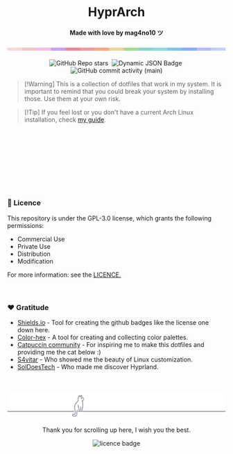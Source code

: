 <!---here goes an image instead of the title---><h1 align="center">HyprArch</h1>
<h4 align="center">Made with love by <strong>mag4no10</strong> ツ </h4>
<img src="./img/color_bar.png">

<div id="labels" align="center">
    <br>
    <img alt="GitHub Repo stars" src="https://img.shields.io/github/stars/mag4no10/HyprArch?style=flat-square&logo=github&labelColor=%23cc7177&color=%2389023e">&nbsp;
    <img alt="Dynamic JSON Badge" src="https://img.shields.io/badge/dynamic/json?url=https%3A%2F%2Fraw.githubusercontent.com%2Fmag4no10%2FHyprArch%2Fmain%2Fassets%2Fkernel.json&query=%24.kernel&style=flat-square&label=arch%20kernel&labelColor=%09%2350c878&color=%231a936f">&nbsp;
    <img alt="GitHub commit activity (main)" src="https://img.shields.io/github/commit-activity/t/mag4no10/HyprArch/main?style=flat-square&labelColor=%234c96ce&color=%231e73be">
</div>

>   [!Warning]
>   This is a collection of dotfiles that work in my system.
>   It is important to remind that you could break your system by installing those. Use them at your own risk.

>   [!Tip]
>   If you feel lost or you don't have a current Arch Linux installation,
>   check <a href="https://github.com/mag4no10/arch-linux-guide">my guide</a>.

<!--- mp4/files --->
<div id="showcase" align="center">



</div>
<br><br>


<!--- Installation and dependencies --->
<div id="installation" align="center">



</div>
<br><br>


<!--- Themes --->
<div id="themes" align="center">



</div>
<br><br>


<!--- Keybinds --->
<div id="keybinds" align="center">



</div>
<br><br>


<!--- Licence --->
<div id="licence" align="left">
    <h3>📄 Licence </h3>
    This repository is under the GPL-3.0 license, which grants the following permissions:
    <ul>
        <li>Commercial Use</li>
        <li>Private Use</li>
        <li>Distribution</li>
        <li>Modification</li>
    </ul>
    For more information: see the <a href="./LICENSE">LICENCE.</a>
</div>
<br><br>


<!--- Gratitude --->
<div id="gratitude" align="left">
    <h3>❤️ Gratitude</h3>
    <ul>
        <li><a href="https://shields.io/">Shields.io</a> - Tool for creating the github badges like the license one down here.</li>
        <li><a href="https://www.color-hex.com/">Color-hex</a> - A tool for creating and collecting color palettes.</li>
        <li><a href="https://github.com/catppuccin">Catpuccin community</a> - For inspiring me to make this dotfiles and providing me the cat below :)</li>
        <li><a href="https://github.com/s4vitar">S4vitar</a> - Who showed me the beauty of Linux customization.</li>
        <li><a href="https://github.com/SolDoesTech">SolDoesTech</a> - Who made me discover Hyprland.</li>
    </ul>
</div>
<br><br>


<!--- Footer --->
<div id="footer" align="center">
    <img alt ="cat decoration" src="./img/footer_cat.svg">
    <p>Thank you for scrolling up here, I wish you the best.</p>
    <img alt="licence badge" src="https://img.shields.io/badge/LICENCE-GPL%203.0-755393?style=flat-square&label=LICENCE&labelColor=%23ab85cc">
</div>